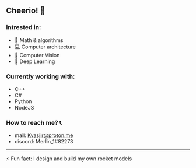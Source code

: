 ## Cheerio! 👋

### Intrested in:
- :abacus: Math & algorithms
- :computer: Computer architecture
- :movie_camera: Computer Vision
- :repeat: Deep Learning

### Currently working with:
- C++ 
- C#
- Python
- NodeJS

### How to reach me? 	:telephone_receiver:
- mail: Kvasjir@proton.me
- discord: Merlin_1#82273
<hr>
⚡ Fun fact: I design and build my own rocket models
